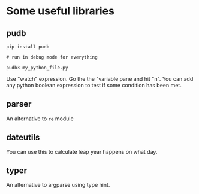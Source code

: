 # Some useful libraries

## pudb
```
pip install pudb

# run in debug mode for everything

pudb3 my_python_file.py
```
Use "watch" expression. Go the the "variable pane and hit "n". You can add any python boolean expression to test if some condition has been met.

## parser 
An alternative to `re` module


## dateutils
You can use this to calculate leap year happens on what day. 


## typer
An alternative to argparse using type hint.


